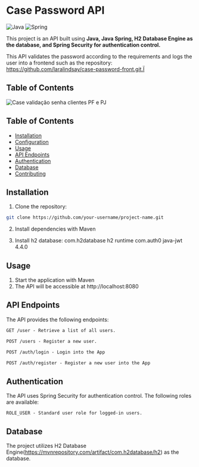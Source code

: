 # Case Password API

![Java](https://img.shields.io/badge/java-%23ED8B00.svg?style=for-the-badge&logo=openjdk&logoColor=white)
![Spring](https://img.shields.io/badge/spring-%236DB33F.svg?style=for-the-badge&logo=spring&logoColor=white)

This project is an API built using **Java, Java Spring, H2 Database Engine as the database, and Spring Security for authentication control.** 

This API validates the password according to the requirements and logs the user into a frontend such as the repository: https://github.com/laralindsay/case-password-front.git.Ï

## Table of Contents

![Case validação senha clientes PF e PJ](https://github.com/laralindsay/case-password-api/assets/48735715/053c8eda-d314-4190-bb3e-0e806571113d)


## Table of Contents

- [Installation](#installation)
- [Configuration](#configuration)
- [Usage](#usage)
- [API Endpoints](#api-endpoints)
- [Authentication](#authentication)
- [Database](#database)
- [Contributing](#contributing)

## Installation

1. Clone the repository:

```bash
git clone https://github.com/your-username/project-name.git
```

2. Install dependencies with Maven

3. Install h2 database:
   		<dependency>
			<groupId>com.h2database</groupId>
			<artifactId>h2</artifactId>
			<scope>runtime</scope>
		</dependency>
		<dependency>
			<groupId>com.auth0</groupId>
			<artifactId>java-jwt</artifactId>
			<version>4.4.0</version>
		</dependency>
  
## Usage

1. Start the application with Maven
2. The API will be accessible at http://localhost:8080


## API Endpoints
The API provides the following endpoints:

```markdown
GET /user - Retrieve a list of all users.

POST /users - Register a new user.

POST /auth/login - Login into the App

POST /auth/register - Register a new user into the App
```

## Authentication
The API uses Spring Security for authentication control. The following roles are available:

```
ROLE_USER - Standard user role for logged-in users.
```

## Database
The project utilizes H2 Database Engine(https://mvnrepository.com/artifact/com.h2database/h2) as the database. 






